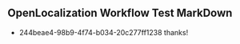 ## OpenLocalization Workflow Test MarkDown
* 244beae4-98b9-4f74-b034-20c277ff1238 thanks!

<!--HONumber=Sep16_HO1-->


